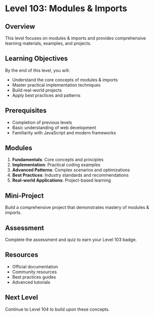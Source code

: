 # Level 103: Modules & Imports

## Overview
This level focuses on modules & imports and provides comprehensive learning materials, examples, and projects.

## Learning Objectives
By the end of this level, you will:
- Understand the core concepts of modules & imports
- Master practical implementation techniques
- Build real-world projects
- Apply best practices and patterns

## Prerequisites
- Completion of previous levels
- Basic understanding of web development
- Familiarity with JavaScript and modern frameworks

## Modules
1. **Fundamentals**: Core concepts and principles
2. **Implementation**: Practical coding examples
3. **Advanced Patterns**: Complex scenarios and optimizations
4. **Best Practices**: Industry standards and recommendations
5. **Real-world Applications**: Project-based learning

## Mini-Project
Build a comprehensive project that demonstrates mastery of modules & imports.

## Assessment
Complete the assessment and quiz to earn your Level 103 badge.

## Resources
- Official documentation
- Community resources
- Best practices guides
- Advanced tutorials

## Next Level
Continue to Level 104 to build upon these concepts.
